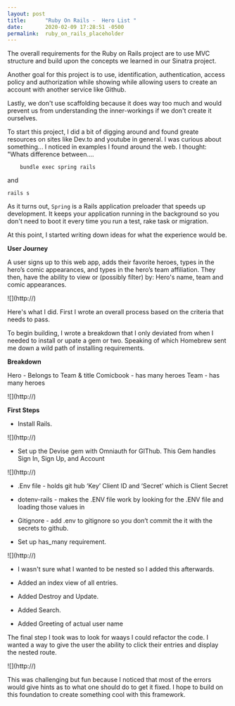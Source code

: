 ```yaml
---
layout: post
title:      "Ruby On Rails -  Hero List "
date:       2020-02-09 17:28:51 -0500
permalink:  ruby_on_rails_placeholder
---
```




The overall requirements for the Ruby on Rails project are to use MVC structure and build upon the concepts we learned in our Sinatra project.

Another goal for this project is to use, identification, authentication, access policy and authorization while showing while allowing users to create an account with another service like Github.

Lastly, we don't use scaffolding because it does way too much and would prevent us from understanding the  inner-workings if we don't create it ourselves.


To start this project, I did a bit of digging around and found greate resources on sites like Dev.to and youtube in general. I was curious about something... I noticed in examples I found around the web. I thought: "Whats difference between.... 
    
```
	bundle exec spring rails 
```

and 

```
rails s
```

As it turns out, `Spring` is a Rails application preloader that speeds up development. It keeps your application running in the background so you don't need to boot it every time you run a test, rake task or migration.

At this point, I started writing down ideas for what the experience would be.

**User Journey**

A user signs up to this web app, adds their favorite heroes, types in the hero’s comic appearances, and types in the hero’s team affiliation.  They then, have the ability to view or (possibly filter) by: Hero's name, team and comic appearances.

![](<Image Here>http://)

Here's what I did. First I wrote an overall process based on the criteria that needs to pass.

To begin building, I wrote a breakdown that I only deviated from when I needed to install or upate a gem or two. Speaking of which Homebrew sent me down a wild path of installing requirements.

**Breakdown**

Hero - Belongs to Team & title
Comicbook - has many heroes
Team - has many heroes

![](<Image Here>http://)


**First Steps**

* Install Rails.

![](<Image Here>http://)


* Set up the Devise gem with Omniauth for GIThub. This Gem handles Sign In, Sign Up, and Account

![](<Image Here>http://)

* .Env file - holds git hub ‘Key’ Client ID and ‘Secret’ which is Client Secret 

* dotenv-rails - makes the .ENV file work by looking for the .ENV file and loading those values in

* Gitignore - add .env to gitignore so you don’t commit the it with the secrets to github.


* Set up has_many requirement.

![](<Image Here>http://)


* I wasn't sure what I wanted to be nested so I added this afterwards.
 
* Added an index view of all entries.
 
* Added Destroy and Update.
 
* Added Search.
 
* Added Greeting of actual user name

The final step I took was to look for waays I could refactor the code. I wanted a way to give the user the ability to click their entries and display the nested route.
 
![](<Image Here>http://)

This was challenging but fun because I noticed that most of the errors would give hints as to what one should do to get it fixed. I hope to build on this foundation to create something cool with this framework. 

